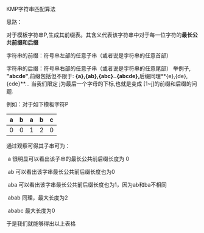 KMP字符串匹配算法

思路：

对于模板字符串P,生成其前缀表。其含义代表该字符串中对于每一位字符的**最长公共前缀和后缀**

字符串的前缀：符号串左部的任意子串（或者说是字符串的任意首部）

字符串的后缀：符号串右部的任意子串（或者说是字符串的任意尾部）
 举例子, **"abcde"**,前缀包括但不限于: **{a},{ab},{abc}..{abcde}**,后缀同理**{e},{de},{cde}**...
当我们限定 j为最后一个字母的下标,也就是变成 [1~j]的前缀和后缀的问题.

例如：对于如下模板字符P

|  a   |  b   |  a   |  b   |  c   |
| :--: | :--: | :--: | :--: | :--: |
|  0   |  0   |  1   |  2   |  0   |

通过观察可得其子串可为：

​	a						很明显可以看出该子串的最长公共前后缀长度为 0

​	ab					  可以看出该字串最长公共前后缀长度也为0

​	aba					可以看出该字串最长公共前后缀长度也为1，因为ab和ba不相同

​	abab                  同理，最大长度为2

​	ababc				 最大长度为0

于是我们就能够得出以上表格